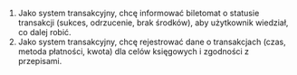 1. Jako system transakcyjny, chcę informować biletomat o statusie transakcji
(sukces, odrzucenie, brak środków), aby użytkownik wiedział, co dalej robić.
2. Jako system transakcyjny, chcę rejestrować dane o transakcjach (czas,
metoda płatności, kwota) dla celów księgowych i zgodności z przepisami.
